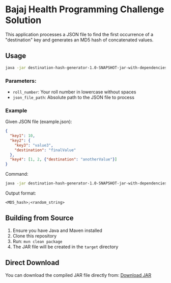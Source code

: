 # Bajaj Health Programming Challenge Solution

This application processes a JSON file to find the first occurrence of a "destination" key and generates an MD5 hash of concatenated values.

## Usage

```bash
java -jar destination-hash-generator-1.0-SNAPSHOT-jar-with-dependencies.jar <roll_number> <json_file_path>
```

### Parameters:
- `roll_number`: Your roll number in lowercase without spaces
- `json_file_path`: Absolute path to the JSON file to process

### Example
Given JSON file (example.json):
```json
{
  "key1": 10,
  "key2": {
    "key3": "value3",
    "destination": "finalValue"
  },
  "key4": [1, 2, {"destination": "anotherValue"}]
}
```

Command:
```bash
java -jar destination-hash-generator-1.0-SNAPSHOT-jar-with-dependencies.jar 12345 example.json
```

Output format:
```
<MD5_hash>;<random_string>
```

## Building from Source

1. Ensure you have Java and Maven installed
2. Clone this repository
3. Run: `mvn clean package`
4. The JAR file will be created in the `target` directory

## Direct Download
You can download the compiled JAR file directly from:
[Download JAR](https://github.com/YOUR_USERNAME/BajajChallenge/raw/main/destination-hash-generator-1.0-SNAPSHOT-jar-with-dependencies.jar)

